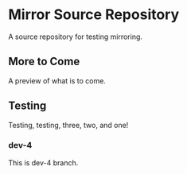 # Mirror Source Repository

A source repository for testing mirroring.

## More to Come

A preview of what is to come.

## Testing

Testing, testing, three, two, and one!

### dev-4

This is dev-4 branch.
